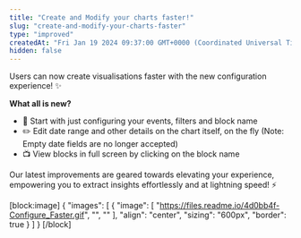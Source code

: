 ```yaml
---
title: "Create and Modify your charts faster!"
slug: "create-and-modify-your-charts-faster"
type: "improved"
createdAt: "Fri Jan 19 2024 09:37:00 GMT+0000 (Coordinated Universal Time)"
hidden: false
---
```

Users can now create visualisations faster with the new configuration experience! :sparkles:

**What all is new?**

- 🏃 Start with just configuring your events, filters and block name
- ✏️ Edit date range and other details on the chart itself, on the fly (Note: Empty date fields are no longer accepted)
- 📺 View blocks in full screen by clicking on the block name

Our latest improvements are geared towards elevating your experience, empowering you to extract insights effortlessly and at lightning speed! ⚡️

[block:image]
{
  "images": [
    {
      "image": [
        "https://files.readme.io/4d0bb4f-Configure_Faster.gif",
        "",
        ""
      ],
      "align": "center",
      "sizing": "600px",
      "border": true
    }
  ]
}
[/block]